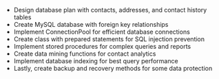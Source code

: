 -	Design database plan with contacts, addresses, and contact history tables
-	Create MySQL database with foreign key relationships
-	Implement ConnectionPool for efficient database connections
-	Create class with prepared statements for SQL injection prevention
-	Implement stored procedures for complex queries and reports
-	Create data mining functions for contact analytics
-	Implement database indexing for best query performance
-	Lastly, create backup and recovery methods for some data protection
